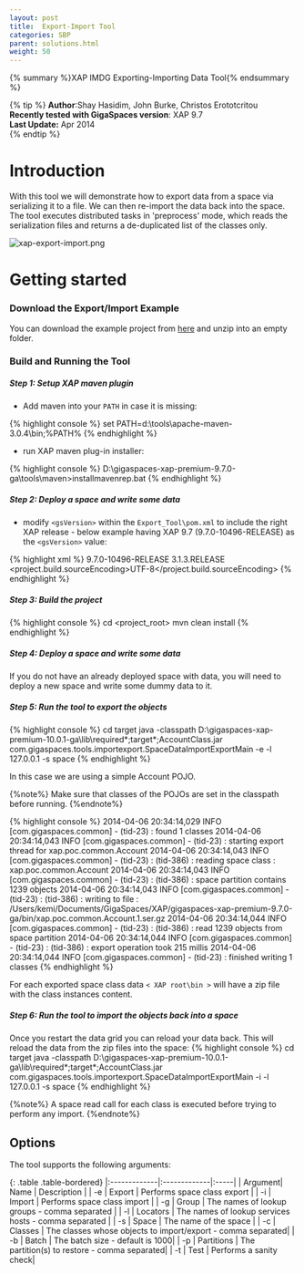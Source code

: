 ```yaml
---
layout: post
title:  Export-Import Tool
categories: SBP
parent: solutions.html
weight: 50
---
```


{% summary %}XAP IMDG Exporting-Importing Data Tool{% endsummary %}

{% tip %}
 **Author**:Shay Hasidim, John Burke, Christos Erototcritou<br/>
 **Recently tested with GigaSpaces version**: XAP 9.7<br/>
 **Last Update:** Apr 2014<br/>
{% endtip %}

# Introduction

With this tool we will demonstrate how to export data from a space via serializing it to a file. We can then re-import the data back into the space. The tool executes distributed tasks in 'preprocess' mode, which reads the serialization files and returns a de-duplicated list of the classes only.

![xap-export-import.png](/attachment_files/import-export-tool.jpg)

# Getting started

### Download the Export/Import Example

You can download the example project from [here](/download_files/Export_Tool.zip) and unzip into an empty folder.


### Build and Running the Tool

##### Step 1: Setup XAP maven plugin

- Add maven into your `PATH` in case it is missing:

{% highlight console %}
set PATH=d:\tools\apache-maven-3.0.4\bin;%PATH%
{% endhighlight %}

- run XAP maven plug-in installer:

{% highlight console %}
D:\gigaspaces-xap-premium-9.7.0-ga\tools\maven>installmavenrep.bat
{% endhighlight %}


##### Step 2: Deploy a space and write some data

- modify `<gsVersion>` within the `Export_Tool\pom.xml` to include the right XAP release - below example having XAP 9.7 (9.7.0-10496-RELEASE) as the `<gsVersion>` value:

{% highlight xml %}
<properties>
        <gsVersion>9.7.0-10496-RELEASE</gsVersion>
        <springVersion>3.1.3.RELEASE</springVersion>
        <project.build.sourceEncoding>UTF-8</project.build.sourceEncoding>
</properties>
{% endhighlight %}


##### Step 3: Build the project

{% highlight console %}
cd <project_root>
mvn clean install
{% endhighlight %}

##### Step 4: Deploy a space and write some data
If you do not have an already deployed space with data, you will need to deploy a new space and write some dummy data to it.
 
##### Step 5:	Run the tool to export the objects

{% highlight console %}
cd target
java -classpath D:\gigaspaces-xap-premium-10.0.1-ga\lib\required\*;target\*;AccountClass.jar com.gigaspaces.tools.importexport.SpaceDataImportExportMain -e -l 127.0.0.1 -s space
{% endhighlight %}

In this case we are using a simple Account POJO.

{%note%}
Make sure that classes of the POJOs are set in the classpath before running.
{%endnote%}


{% highlight console %}
2014-04-06 20:34:14,029  INFO [com.gigaspaces.common] - (tid-23) : found 1 classes
2014-04-06 20:34:14,043  INFO [com.gigaspaces.common] - (tid-23) : starting export thread for xap.poc.common.Account
2014-04-06 20:34:14,043  INFO [com.gigaspaces.common] - (tid-23) : (tid-386) : reading space class : xap.poc.common.Account
2014-04-06 20:34:14,043  INFO [com.gigaspaces.common] - (tid-23) : (tid-386) : space partition contains 1239 objects
2014-04-06 20:34:14,043  INFO [com.gigaspaces.common] - (tid-23) : (tid-386) : writing to file : /Users/kemi/Documents/GigaSpaces/XAP/gigaspaces-xap-premium-9.7.0-ga/bin/xap.poc.common.Account.1.ser.gz
2014-04-06 20:34:14,044  INFO [com.gigaspaces.common] - (tid-23) : (tid-386) : read 1239 objects from space partition
2014-04-06 20:34:14,044  INFO [com.gigaspaces.common] - (tid-23) : (tid-386) : export operation took 215 millis
2014-04-06 20:34:14,044  INFO [com.gigaspaces.common] - (tid-23) : finished writing 1 classes
{% endhighlight %}

For each exported space class data `< XAP root\bin >` will have a zip file with the class instances content.

##### Step 6:	Run the tool to import the objects back into a space<br/>

Once you restart the data grid you can reload your data back. This will reload the data from the zip files into the space:
{% highlight console %}
cd target
java -classpath D:\gigaspaces-xap-premium-10.0.1-ga\lib\required\*;target\*;AccountClass.jar com.gigaspaces.tools.importexport.SpaceDataImportExportMain -i -l 127.0.0.1 -s space
{% endhighlight %}

{%note%}
A space read call for each class is executed before trying to perform any import.
{%endnote%}

## Options
The tool supports the following arguments:

{: .table .table-bordered}
|:-------------|:-------------|:-----|
| Argument| Name          	| Description |
| -e             | Export 			| Performs space class export | 
| -i             | Import    	  	| Performs space class import |
| -g             | Group		    | The names of lookup groups - comma separated |
| -l             | Locators		    | The names of lookup services hosts - comma separated |
| -s             | Space		    | The name of the space |
| -c             | Classes		    | The classes whose objects to import/export - comma separated|
| -b             | Batch		    | The batch size - default is 1000|
| -p             | Partitions	    | The partition(s) to restore - comma separated|
| -t             | Test			    | Performs a sanity check|
